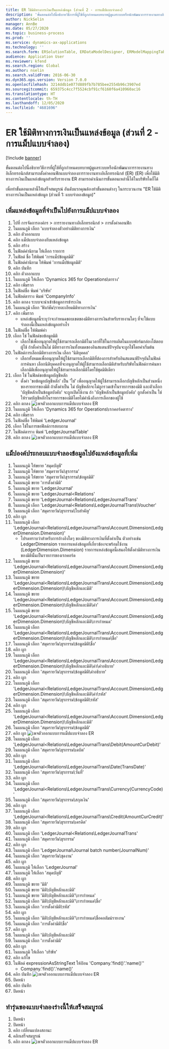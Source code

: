 ```yaml
---
title: ER ใช้มิติทางการเงินเป็นแหล่งข้อมูล (ส่วนที่ 2 - การแม็ปแบบจำลอง)
description: 'ขั้นตอนต่อไปนี้อธิบายวิธีการที่ผู้ใช้ที่ถูกกำหนดบทบาทผู้ดูแลระบบหรือนักพัฒนาการรายงานทางอิเล็กทรอนิกส์สามารถตั้งค่าคอนฟิกแบบจำลองการรายงานทางอิเล็กทรอนิกส์ (ER) (ER) เพื่อใช้มิติทางการเงินเป็นแหล่งข้อมูลสำหรับรายงาน ER '
author: NickSelin
manager: AnnBe
ms.date: 05/27/2020
ms.topic: business-process
ms.prod: ''
ms.service: dynamics-ax-applications
ms.technology: ''
ms.search.form: ERSolutionTable, ERDataModelDesigner, ERModelMappingTable, ERModelMappingDesigner, ERExpressionDesignerFormula
audience: Application User
ms.reviewer: kfend
ms.search.region: Global
ms.author: nselin
ms.search.validFrom: 2016-06-30
ms.dyn365.ops.version: Version 7.0.0
ms.openlocfilehash: 3214ddb1e077d889fb7b785bee2554b96c3907ed
ms.sourcegitcommit: 659375c4cc7f5524cbf91cf6160f6a410960ac16
ms.translationtype: HT
ms.contentlocale: th-TH
ms.lasthandoff: 12/05/2020
ms.locfileid: "4681696"
---
```

# <a name="er-use-financial-dimensions-as-a-data-source-part-2---model-mapping"></a>ER ใช้มิติทางการเงินเป็นแหล่งข้อมูล (ส่วนที่ 2 - การแม็ปแบบจำลอง)

[!include [banner](../../includes/banner.md)]

ขั้นตอนต่อไปนี้อธิบายวิธีการที่ผู้ใช้ที่ถูกกำหนดบทบาทผู้ดูแลระบบหรือนักพัฒนาการรายงานทางอิเล็กทรอนิกส์สามารถตั้งค่าคอนฟิกแบบจำลองการรายงานทางอิเล็กทรอนิกส์ (ER) (ER) เพื่อใช้มิติทางการเงินเป็นแหล่งข้อมูลสำหรับรายงาน ER  สามารถดำเนินการขั้นตอนเหล่านี้ได้ในบริษัทใดก็ได้ 

เพื่อทำขั้นตอนเหล่านี้ให้เสร็จสมบูรณ์ อันดับแรกคุณต้องทำขั้นตอนต่างๆ ในกระบวนงาน "ER ใช้มิติทางการเงินเป็นแหล่งข้อมูล (ส่วนที่ 1: แบบจำลองข้อมูล)"


## <a name="add-required-data-sources-to-model-mapping"></a>เพิ่มแหล่งข้อมูลที่จำเป็นไปยังการแม็ปแบบจำลอง
1. ไปที่ การจัดการองค์กร > การรายงานทางอิเล็กทรอนิกส์ > การตั้งค่าคอนฟิก
2. ในแผนภูมิ เลือก 'แบบจำลองตัวอย่างมิติทางการเงิน'
3. คลิก ตัวออกแบบ
4. คลิก แม็ปแบบจำลองกับแหล่งข้อมูล
5. คลิก สร้าง
6. ในฟิลด์คำนิยาม ให้เลือก รายการ
7. ในฟิลด์ ชื่อ ให้พิมพ์ 'การแม็ปข้อมูลมิติ'
8. ในฟิลด์คำนิยาม ให้พิมพ์ 'การแม็ปข้อมูลมิติ'
9. คลิก บันทึก
10. คลิก ตัวออกแบบ
11. ในแผนภูมิ ให้เลือก 'Dynamics 365 for Operations\ตาราง'
12. คลิก เพิ่มราก
13. ในฟิลด์ชื่อ พิมพ์ 'บริษัท'
14. ในฟิลด์ตาราง พิมพ์ 'CompanyInfo'
15. คลิก ตกลง ระบบจะนำเข้าข้อมูลการชำระเงิน
16. ในแผนภูมิ เลือก 'ฟังก์ชัน\รายละเอียดมิติทางการเงิน'
17. คลิก เพิ่มราก
    * แหล่งข้อมูลนี้ระบุว่าจะกำหนดขอบเขตของมิติทางการเงินสำหรับรายงานใดๆ ที่จะใช้แบบจำลองนี้เป็นแหล่งข้อมูลอย่างไร  
18. ในฟิลด์ชื่อ ให้พิมพ์ค่า 
19. เลือก ใช่ ในฟิลด์ขอข้อมูลมิติ
    * เลือกใช่เพื่ออนุญาตให้ผู้ใช้สามารถเลือกมิติในเวลาที่ใช้ในการผลิตในแบบฟอร์มกล่องโต้ตอบผู้ใช้  ถ้าตั้งค่าเป็นไม่ มิติทางการเงินทั้งหมดของอินสแตนซ์ปัจจุบันจะถูกใช้โดยค่าเริ่มต้น  
20. ในฟิลด์การเลือกมิติทางการเงิน เลือก 'นิติบุคคล'
    * เลือกทั้งหมดเพื่ออนุญาตให้ผู้ใช้สามารถเลือกมิติที่ต้องการสำหรับอินสแตนซ์ปัจจุบันในฟิลด์การค้นหา   เลือกนิติบุคคลที่จะอนุญาตให้ผู้ใช้สามารถเลือกมิติสำหรับบริษัทในฟิลด์การค้นหา   เลือกมิติเพื่ออนุญาตให้ผู้ใช้สามารถเลือกมิติโดยใช้ชุดมิติเดียว  
21. เลือก ใช่ ในฟิลด์ขอข้อมูลบัญชีหลัก
    * ตั้งค่า 'ขอข้อมูลบัญชีหลัก' เป็น 'ใช่' เพื่ออนุญาตให้ผู้ใช้สามารถเลือกบัญชีหลักเป็นส่วนหนึ่งของรายการของมิติ   ถ้าตั้งค่าเป็น ไม่ บัญชีหลักจะไม่ถูกรวมเข้าในรายการของมิติ และตัวเลือก 'บัญชีหลักเป็นข้อมูลบังคับ' จะถูกเปิดใช้งาน ถ้า 'บัญชีหลักเป็นข้อมูลบังคับ' ถูกตั้งค่าเป็น ใช่ ให้รวมบัญชีหลักในรายการของมิติโดยไม่คำนึงถึงการเลือกของผู้ใช้  
22. คลิก ตกลง 
![เพจตัวออกแบบการแม็ปแบบจำลอง ER](../media/er-financial-dimensions-guides-model-mapping1.png)
23. ในแผนภูมิ ให้เลือก 'Dynamics 365 for Operations\เรกคอร์ดตาราง'
24. คลิก เพิ่มราก
25. ในฟิลด์ชื่อ ให้พิมพ์ 'LedgerJournal'
26. เลือก ใช่ในการขอฟิลด์การสอบถาม
27. ในฟิลด์ตาราง พิมพ์ 'LedgerJournalTable'
28. คลิก ตกลง 
![เพจตัวออกแบบการแม็ปแบบจำลอง ER](../media/er-financial-dimensions-guides-model-mapping2.png)

## <a name="map-data-model-elements-to-added-data-sources"></a>แม็ปองค์ประกอบแบบจำลองข้อมูลไปยังแหล่งข้อมูลที่เพิ่ม
1. ในแผนภูมิ ให้ขยาย 'สมุดบัญชี'
2. ในแผนภูมิ ให้ขยาย 'สมุดรายวัน\ธุรกรรม'
3. ในแผนภูมิ ให้ขยาย 'สมุดรายวัน\ธุรกรรม\ข้อมูลมิติ'
4. ในแผนภูมิ ขยาย 'การตั้งค่ามิติ'
5. ในแผนภูมิ ขยาย 'LedgerJournal'
6. ในแผนภูมิ ขยาย 'LedgerJournal\<Relations'
7. ในแผนภูมิ ขยาย 'LedgerJournal\<Relations\LedgerJournalTrans'
8. ในแผนภูมิ เลือก 'LedgerJournal\<Relations\LedgerJournalTrans\Voucher'
9. ในแผนภูมิ เลือก 'สมุดรายวัน\ธุรกรรม\ใบสำคัญ'
10. คลิก ผูก
11. ในแผนภูมิ เลือก 'LedgerJournal\<Relations\LedgerJournalTrans\Account.Dimension(LedgerDimension.Dimension)'
    * โปรดทราบว่าสำหรับการอ้างอิงใดๆ ของมิติทางการเงินที่ตั้งค่าเป็น ตัวอย่างเช่น LedgerDimension รายการแหล่งข้อมูลที่เกี่ยวข้องจะพร้อมใช้งาน (LedgerDimension.Dimension)  รายการแหล่งข้อมูลนี้เสนอให้ตั้งค่ามิติทางการเงินของมิตินั้นเป็นรายการของเรกคอร์ด  
12. ในแผนภูมิ ขยาย 'LedgerJournal\<Relations\LedgerJournalTrans\Account.Dimension(LedgerDimension.Dimension)'
13. ในแผนภูมิ ขยาย 'LedgerJournal\<Relations\LedgerJournalTrans\Account.Dimension(LedgerDimension.Dimension)\บัญชีหลักและมิติ'
14. ในแผนภูมิ ขยาย 'LedgerJournal\<Relations\LedgerJournalTrans\Account.Dimension(LedgerDimension.Dimension)\บัญชีหลักและมิติ\ค่า'
15. ในแผนภูมิ ขยาย 'LedgerJournal\<Relations\LedgerJournalTrans\Account.Dimension(LedgerDimension.Dimension)\บัญชีหลักและมิติ\การกำหนด'
16. ในแผนภูมิ เลือก 'LedgerJournal\<Relations\LedgerJournalTrans\Account.Dimension(LedgerDimension.Dimension)\บัญชีหลักและมิติ\การกำหนด\ชื่อ'
17. ในแผนภูมิ เลือก 'สมุดรายวัน\ธุรกรรม\ข้อมูลมิติ\ชื่อ'
18. คลิก ผูก
19. ในแผนภูมิ เลือก 'LedgerJournal\<Relations\LedgerJournalTrans\Account.Dimension(LedgerDimension.Dimension)\บัญชีหลักและมิติ\ค่า\คำอธิบาย'
20. ในแผนภูมิ เลือก 'สมุดรายวัน\ธุรกรรม\ข้อมูลมิติ\คำอธิบาย'
21. คลิก ผูก
22. ในแผนภูมิ เลือก 'LedgerJournal\<Relations\LedgerJournalTrans\Account.Dimension(LedgerDimension.Dimension)\บัญชีหลักและมิติ\ค่า\รหัส'
23. ในแผนภูมิ เลือก 'สมุดรายวัน\ธุรกรรม\ข้อมูลมิติ\รหัส'
24. คลิก ผูก
25. ในแผนภูมิ เลือก 'LedgerJournal\<Relations\LedgerJournalTrans\Account.Dimension(LedgerDimension.Dimension)\บัญชีหลักและมิติ'
26. ในแผนภูมิ เลือก 'สมุดรายวัน\ธุรกรรม\ข้อมูลมิติ'
27. คลิก ผูก
![เพจตัวออกแบบการแม็ปแบบจำลอง ER](../media/er-financial-dimensions-guides-model-mapping3.png)
28. ในแผนภูมิ เลือก 'LedgerJournal\<Relations\LedgerJournalTrans\Debit(AmountCurDebit)'
29. ในแผนภูมิ เลือก 'สมุดรายวัน\ธุรกรรม\เดบิต'
30. คลิก ผูก
31. ในแผนภูมิ เลือก 'LedgerJournal\<Relations\LedgerJournalTrans\Date(TransDate)'
32. ในแผนภูมิ เลือก 'สมุดรายวัน\ธุรกรรม\วันที่'
33. คลิก ผูก
34. ในแผนภูมิ เลือก 'LedgerJournal\<Relations\LedgerJournalTrans\Currency(CurrencyCode)'
35. ในแผนภูมิ เลือก 'สมุดรายวัน\ธุรกรรม\สกุลเงิน'
36. คลิก ผูก
37. ในแผนภูมิ เลือก 'LedgerJournal\<Relations\LedgerJournalTrans\Credit(AmountCurCredit)'
38. ในแผนภูมิ เลือก 'สมุดรายวัน\ธุรกรรม\เครดิต'
39. คลิก ผูก
40. ในแผนภูมิ เลือก 'LedgerJournal\<Relations\LedgerJournalTrans'
41. ในแผนภูมิ เลือก 'สมุดรายวัน\ธุรกรรม'
42. คลิก ผูก
43. ในแผนภูมิ เลือก 'LedgerJournal\Journal batch number(JournalNum)'
44. ในแผนภูมิ เลือก 'สมุดรายวัน\ชุดงาน'
45. คลิก ผูก
46. ในแผนภูมิ ให้เลือก 'LedgerJournal'
47. ในแผนภูมิ ให้เลือก 'สมุดบัญชี'
48. คลิก ผูก
49. ในแผนภูมิ ขยาย 'มิติ'
50. ในแผนภูมิ ขยาย 'มิติ\บัญชีหลักและมิติ'
51. ในแผนภูมิ ขยาย 'มิติ\บัญชีหลักและมิติ'\การกำหนด'
52. ในแผนภูมิ เลือก 'มิติ\บัญชีหลักและมิติ'\การกำหนด\ชื่อ'
53. ในแผนภูมิ เลือก 'การตั้งค่ามิติ\รหัส'
54. คลิก ผูก
55. ในแผนภูมิ เลือก 'มิติ\บัญชีหลักและมิติ'\การกำหนด\ชื่อคอลัมน์รายงาน'
56. ในแผนภูมิ เลือก 'การตั้งค่ามิติ\ชื่อ'
57. คลิก ผูก
58. ในแผนภูมิ เลือก 'มิติ\บัญชีหลักและมิติ'
59. ในแผนภูมิ เลือก 'การตั้งค่ามิติ'
60. คลิก ผูก
61. ในแผนภูมิ ให้เลือก 'บริษัท'
62. คลิก แก้ไข
63. ในฟิลด์ expressionAsStringText ให้ป้อน 'Company.'find()'.'name()''
    * Company.'find()'.'name()'  
64. คลิก บันทึก
![เพจตัวออกแบบการแม็ปแบบจำลอง ER](../media/er-financial-dimensions-guides-model-mapping4.png)
65. ปิดหน้า
66. คลิก บันทึก
67. ปิดหน้า

## <a name="complete-this-draft-models-version"></a>ทำรุ่นของแบบจำลองร่างนี้ให้เสร็จสมบูรณ์
1. ปิดหน้า
2. ปิดหน้า
3. คลิก เปลี่ยนแปลงสถานะ
4. คลิกเสร็จสมบูรณ์
5. คลิก ตกลง 
![เพจตัวออกแบบการแม็ปแบบจำลอง ER](../media/er-financial-dimensions-guides-model-mapping5.png)
